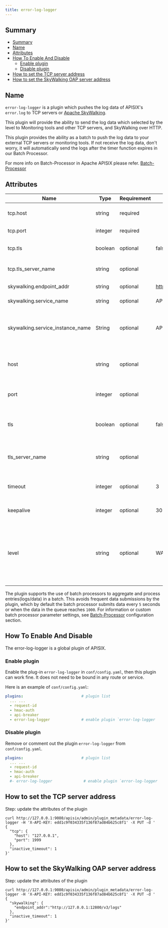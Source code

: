 ```yaml
---
title: error-log-logger
---
```


<!--
#
# Licensed to the Apache Software Foundation (ASF) under one or more
# contributor license agreements.  See the NOTICE file distributed with
# this work for additional information regarding copyright ownership.
# The ASF licenses this file to You under the Apache License, Version 2.0
# (the "License"); you may not use this file except in compliance with
# the License.  You may obtain a copy of the License at
#
#     http://www.apache.org/licenses/LICENSE-2.0
#
# Unless required by applicable law or agreed to in writing, software
# distributed under the License is distributed on an "AS IS" BASIS,
# WITHOUT WARRANTIES OR CONDITIONS OF ANY KIND, either express or implied.
# See the License for the specific language governing permissions and
# limitations under the License.
#
-->

## Summary

- [Summary](#summary)
- [Name](#name)
- [Attributes](#attributes)
- [How To Enable And Disable](#how-to-enable-and-disable)
  - [Enable plugin](#enable-plugin)
  - [Disable plugin](#disable-plugin)
- [How to set the TCP server address](#how-to-set-the-tcp-server-address)
- [How to set the SkyWalking OAP server address](#how-to-set-the-skywalking-oap-server-address)

## Name

`error-log-logger` is a plugin which pushes the log data of APISIX's `error.log` to TCP servers or [Apache SkyWalking](https://skywalking.apache.org/).

This plugin will provide the ability to send the log data which selected by the level to Monitoring tools and other TCP servers, and SkyWalking over HTTP.

This plugin provides the ability as a batch to push the log data to your external TCP servers or monitoring tools. If not receive the log data, don't worry, it will automatically send the logs after the timer function expires in our Batch Processor.

For more info on Batch-Processor in Apache APISIX please refer.
[Batch-Processor](../batch-processor.md)

## Attributes

| Name                             | Type    | Requirement | Default                        | Valid   | Description                                                                                          |
| -------------------------------- | ------- | ----------- | ------------------------------ | ------- | ---------------------------------------------------------------------------------------------------- |
| tcp.host                         | string  | required    |                                |         | IP address or the Hostname of the TCP server.                                                        |
| tcp.port                         | integer | required    |                                | [0,...] | Target upstream port.                                                                                |
| tcp.tls                          | boolean | optional    | false                          |         | Control whether to perform SSL verification.                                                         |
| tcp.tls_server_name              | string  | optional    |                                |         | The server name for the new TLS extension  SNI.                                                      |
| skywalking.endpoint_addr         | string  | optional   | http://127.0.0.1:12900/v3/logs |         | the http endpoint of Skywalking.                                                                     |
| skywalking.service_name          | string  | optional    | APISIX                         |         | service name for skywalking reporter                                                                 |
| skywalking.service_instance_name | String  | optional    | APISIX Instance Name           |         | Service instance name for skywalking reporter, set it to `$hostname` to get local hostname directly. |
| host                             | string  | optional    |                                |         | (`Deprecated`, use `tcp.host` instead) IP address or the Hostname of the TCP server.               |
| port                             | integer | optional    |                                | [0,...] | (`Deprecated`, use `tcp.port` instead) Target upstream port.                                       |
| tls                              | boolean | optional    | false                          |         | (`Deprecated`, use `tcp.tls` instead) Control whether to perform SSL verification.                 |
| tls_server_name                  | string  | optional    |                                |         | (`Deprecated`, use `tcp.tls_server_name` instead) The server name for the new TLS extension SNI.   |
| timeout                          | integer | optional    | 3                              | [1,...] | Timeout for the upstream to connect and send, unit: second.                                          |
| keepalive                        | integer | optional    | 30                             | [1,...] | Time for keeping the cosocket alive, unit: second.                                                   |
| level                            | string  | optional    | WARN                           |         | The filter's log level, default warn, choose the level in ["STDERR", "EMERG", "ALERT", "CRIT", "ERR", "ERROR", "WARN", "NOTICE", "INFO", "DEBUG"], the value ERR equals ERROR.         |

The plugin supports the use of batch processors to aggregate and process entries(logs/data) in a batch. This avoids frequent data submissions by the plugin, which by default the batch processor submits data every `5` seconds or when the data in the queue reaches `1000`. For information or custom batch processor parameter settings, see [Batch-Processor](../batch-processor.md#configuration) configuration section.

## How To Enable And Disable

The error-log-logger is a global plugin of APISIX.

### Enable plugin

Enable the plug-in `error-log-logger` in `conf/config.yaml`, then this plugin can work fine.
It does not need to be bound in any route or service.

Here is an example of `conf/config.yaml`:

```yaml
plugins:                          # plugin list
  ... ...
  - request-id
  - hmac-auth
  - api-breaker
  - error-log-logger              # enable plugin `error-log-logger
```

### Disable plugin

Remove or comment out the plugin `error-log-logger` from `conf/config.yaml`.

```yaml
plugins:                          # plugin list
  ... ...
  - request-id
  - hmac-auth
  - api-breaker
  #- error-log-logger              # enable plugin `error-log-logger
```

## How to set the TCP server address

Step: update the attributes of the plugin

```shell
curl http://127.0.0.1:9080/apisix/admin/plugin_metadata/error-log-logger -H 'X-API-KEY: edd1c9f034335f136f87ad84b625c8f1' -X PUT -d '
{
  "tcp": {
    "host": "127.0.0.1",
    "port": 1999
  },
  "inactive_timeout": 1
}'
```

## How to set the SkyWalking OAP server address

Step: update the attributes of the plugin

```shell
curl http://127.0.0.1:9080/apisix/admin/plugin_metadata/error-log-logger -H 'X-API-KEY: edd1c9f034335f136f87ad84b625c8f1' -X PUT -d '
{
  "skywalking": {
    "endpoint_addr":"http://127.0.0.1:12800/v3/logs"
  },
  "inactive_timeout": 1
}'
```
